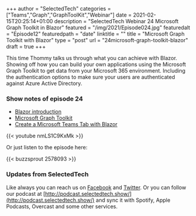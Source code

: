 +++
author = "SelectedTech"
categories = ["Teams","Graph","GraphToolKit","Webinar"]
date = 2021-02-15T20:25:14+01:00
description = "SelectedTech Webinar 24 Microsoft Graph Toolkit in Blazor"
featured = "/img/2021/Episode024.jpg"
featuredalt = "Episode12"
featuredpath = "date"
linktitle = ""
title = "Microsoft Graph Toolkit with Blazor"
type = "post"
url = "24microsoft-graph-toolkit-blazor"
draft = true
+++

This time Thommy talks us through what you can achieve with Blazor. Showing off how you can build your own applications using the Microsoft Graph Toolkit to get data from your Microsoft 365 environment. Including the authentication options to make sure your users are authenticated against Azure Active Directory.

### Show notes of episode 24

- [Blazor introduction](https://dotnet.microsoft.com/apps/aspnet/web-apps/blazor)
- [Microsoft Graph Toolkit](https://docs.microsoft.com/en-us/graph/toolkit/overview)
- [Create a Microsoft Teams Tab with Blazor](https://thomy.tech/microsoft-teams-tab-with-blazor/)

{{< youtube nmLS1C9KxMk >}}

Or just listen to the episode here:

{{< buzzsprout 2578093 >}}

### Updates from SelectedTech

Like always you can reach us on [Facebook](https://www.facebook.com/SelectedTechPage/) and [Twitter](https://twitter.com/selectedtech). Or you can follow our podcast at [http://podcast.selectedtech.show/](http://podcast.selectedtech.show/) and sync it with Spotify, Apple Podcasts, Overcast and some other services.
